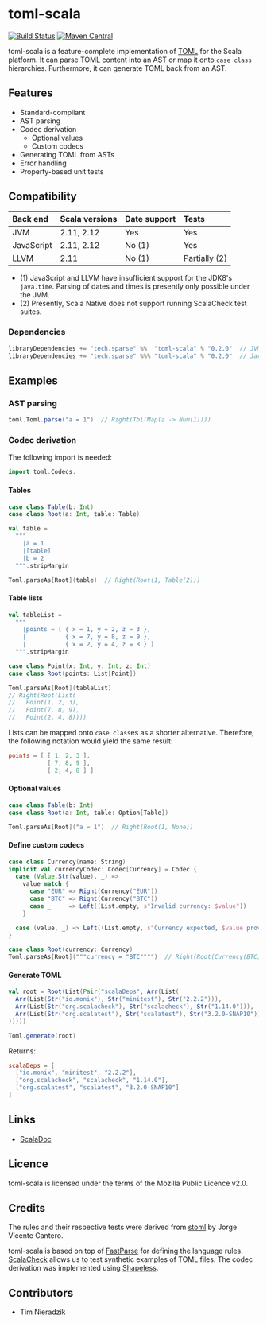 # toml-scala
[![Build Status](https://travis-ci.org/sparsetech/toml-scala.svg)](https://travis-ci.org/sparsetech/toml-scala)
[![Maven Central](https://img.shields.io/maven-central/v/tech.sparse/toml-scala_2.12.svg)](http://search.maven.org/#search%7Cga%7C1%7Cg%3A%22tech.sparse%22%20AND%20a%3A%22toml-scala_2.12%22)

toml-scala is a feature-complete implementation of [TOML](https://github.com/toml-lang/toml) for the Scala platform. It can parse TOML content into an AST or map it onto `case class` hierarchies. Furthermore, it can generate TOML back from an AST.

## Features
- Standard-compliant
- AST parsing
- Codec derivation
    - Optional values
    - Custom codecs
- Generating TOML from ASTs
- Error handling
- Property-based unit tests

## Compatibility
| Back end   | Scala versions | Date support | Tests         |
|:-----------|:---------------|:-------------|:--------------|
| JVM        | 2.11, 2.12     | Yes          | Yes           |
| JavaScript | 2.11, 2.12     | No (1)       | Yes           |
| LLVM       | 2.11           | No (1)       | Partially (2) |

* (1) JavaScript and LLVM have insufficient support for the JDK8's `java.time`. Parsing of dates and times is presently only possible under the JVM.
* (2) Presently, Scala Native does not support running ScalaCheck test suites.

### Dependencies
```scala
libraryDependencies += "tech.sparse" %%  "toml-scala" % "0.2.0"  // JVM
libraryDependencies += "tech.sparse" %%% "toml-scala" % "0.2.0"  // JavaScript, LLVM
```

## Examples
### AST parsing
```scala
toml.Toml.parse("a = 1")  // Right(Tbl(Map(a -> Num(1))))
```

### Codec derivation
The following import is needed:

```scala
import toml.Codecs._
```

#### Tables
```scala
case class Table(b: Int)
case class Root(a: Int, table: Table)

val table =
  """
    |a = 1
    |[table]
    |b = 2
  """.stripMargin

Toml.parseAs[Root](table)  // Right(Root(1, Table(2)))
```

#### Table lists
```scala
val tableList =
  """
    |points = [ { x = 1, y = 2, z = 3 },
    |           { x = 7, y = 8, z = 9 },
    |           { x = 2, y = 4, z = 8 } ]
  """.stripMargin

case class Point(x: Int, y: Int, z: Int)
case class Root(points: List[Point])

Toml.parseAs[Root](tableList)
// Right(Root(List(
//   Point(1, 2, 3),
//   Point(7, 8, 9),
//   Point(2, 4, 8))))
```

Lists can be mapped onto `case class`es as a shorter alternative. Therefore, the following notation would yield the same result:

```toml
points = [ [ 1, 2, 3 ],
           [ 7, 8, 9 ],
           [ 2, 4, 8 ] ]
```

#### Optional values
```scala
case class Table(b: Int)
case class Root(a: Int, table: Option[Table])

Toml.parseAs[Root]("a = 1")  // Right(Root(1, None))
```

#### Define custom codecs
```scala
case class Currency(name: String)
implicit val currencyCodec: Codec[Currency] = Codec {
  case (Value.Str(value), _) =>
    value match {
      case "EUR" => Right(Currency("EUR"))
      case "BTC" => Right(Currency("BTC"))
      case _     => Left((List.empty, s"Invalid currency: $value"))
    }

  case (value, _) => Left((List.empty, s"Currency expected, $value provided"))
}

case class Root(currency: Currency)
Toml.parseAs[Root]("""currency = "BTC"""")  // Right(Root(Currency(BTC)))
```

#### Generate TOML
```scala
val root = Root(List(Pair("scalaDeps", Arr(List(
  Arr(List(Str("io.monix"), Str("minitest"), Str("2.2.2"))),
  Arr(List(Str("org.scalacheck"), Str("scalacheck"), Str("1.14.0"))),
  Arr(List(Str("org.scalatest"), Str("scalatest"), Str("3.2.0-SNAP10")))
)))))

Toml.generate(root)
```

Returns:

```toml
scalaDeps = [
  ["io.monix", "minitest", "2.2.2"],
  ["org.scalacheck", "scalacheck", "1.14.0"],
  ["org.scalatest", "scalatest", "3.2.0-SNAP10"]
]
```

## Links
* [ScalaDoc](https://www.javadoc.io/doc/tech.sparse/toml-scala_2.12/)

## Licence
toml-scala is licensed under the terms of the Mozilla Public Licence v2.0.

## Credits
The rules and their respective tests were derived from [stoml](https://github.com/jvican/stoml) by Jorge Vicente Cantero.

toml-scala is based on top of [FastParse](https://github.com/lihaoyi/fastparse) for defining the language rules. [ScalaCheck](https://github.com/rickynils/scalacheck) allows us to test synthetic examples of TOML files. The codec derivation was implemented using [Shapeless](https://github.com/milessabin/shapeless).

## Contributors
* Tim Nieradzik
